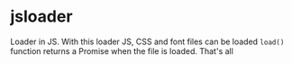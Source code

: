 # jsloader
Loader in JS. With this loader JS, CSS and font files can be loaded
`load()` function returns a Promise when the file is loaded. That's all
